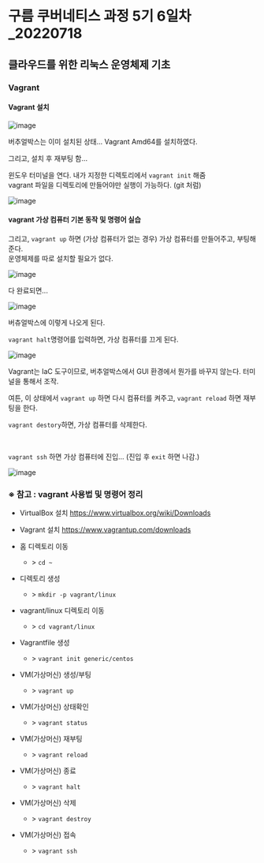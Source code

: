 # 구름 쿠버네티스 과정 5기 6일차\_20220718

## 클라우드를 위한 리눅스 운영체제 기초

### Vagrant

#### Vagrant 설치

![image](https://user-images.githubusercontent.com/78403443/179458788-5147b0bb-f50a-414b-9c0d-9724b494b02e.png)

버추얼박스는 이미 설치된 상태... Vagrant Amd64를 설치하였다. 

그리고, 설치 후 재부팅 함...

윈도우 터미널을 연다. 내가 지정한 디렉토리에서 `vagrant init` 해줌<br>vagrant 파일을 디렉토리에 만들어야만 실행이 가능하다. (git 처럼)

![image](https://user-images.githubusercontent.com/78403443/179458966-5cc69be5-dabe-4600-8829-c675a001822b.png)

#### vagrant 가상 컴퓨터 기본 동작 및 명령어 실습

그리고, `vagrant up` 하면 (가상 컴퓨터가 없는 경우) 가상 컴퓨터를 만들어주고, 부팅해준다.<br>운영체제를 따로 설치할 필요가 없다.

![image](https://user-images.githubusercontent.com/78403443/179456847-98e78dd5-1b9b-4ca1-af58-1f05ff5fe786.png)

다 완료되면...

![image](https://user-images.githubusercontent.com/78403443/179456990-69302f60-1a6f-4a0b-8dc9-2be4ae0c64e5.png)

버츄얼박스에 이렇게 나오게 된다.

`vagrant halt`명령어를 입력하면, 가상 컴퓨터를 끄게 된다.

![image](https://user-images.githubusercontent.com/78403443/179457210-ac1cfb8d-0cb3-450a-abb1-cb2ae41dbe93.png)

Vagrant는 IaC 도구이므로, 버추얼박스에서 GUI 환경에서 뭔가를 바꾸지 않는다. 터미널을 통해서 조작.

여튼, 이 상태에서 `vagrant up` 하면 다시 컴퓨터를 켜주고, `vagrant reload` 하면 재부팅을 한다.

`vagrant destory`하면, 가상 컴퓨터를 삭제한다.

<br>

`vagrant ssh` 하면 가상 컴퓨터에 진입... (진입 후 `exit` 하면 나감.)

![image](https://user-images.githubusercontent.com/78403443/179467153-334b1e4d-33e1-4097-8ab2-6098d921eb41.png)

### ※ 참고 : vagrant 사용법 및 명령어 정리

- VirtualBox 설치 <https://www.virtualbox.org/wiki/Downloads>

- Vagrant 설치 <https://www.vagrantup.com/downloads>

- 홈 디렉토리 이동
  - \> `cd ~`
- 디렉토리 생성
  - \> `mkdir -p vagrant/linux`
- vagrant/linux 디렉토리 이동
  - \> `cd vagrant/linux`

- Vagrantfile 생성
  - \> `vagrant init generic/centos`

- VM(가상머신) 생성/부팅
  - \> `vagrant up`

- VM(가상머신) 상태확인
  - \> `vagrant status`

- VM(가상머신) 재부팅
  - \> `vagrant reload`

- VM(가상머신) 종료
  - \> `vagrant halt`

- VM(가상머신) 삭제
  - \> `vagrant destroy`

- VM(가상머신) 접속
  - \> `vagrant ssh`
